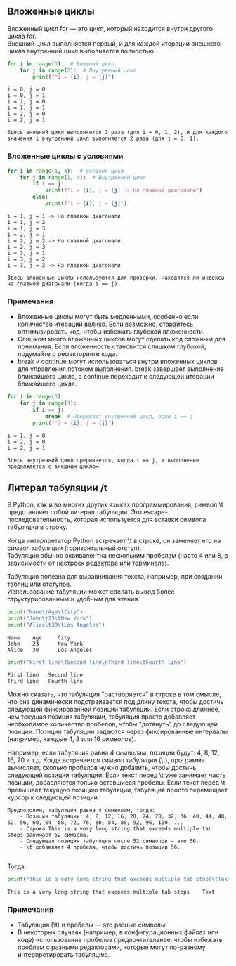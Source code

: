 ## Вложенные циклы

Вложенный цикл for — это цикл, который находится внутри другого цикла for.<br>
Внешний цикл выполняется первый, и для каждой итерации внешнего цикла внутренний цикл выполняется полностью.

```python
for i in range(3):  # Внешний цикл
    for j in range(2):  # Внутренний цикл
        print(f"i = {i}, j = {j}")
```
```text
i = 0, j = 0
i = 0, j = 1
i = 1, j = 0
i = 1, j = 1
i = 2, j = 0
i = 2, j = 1

Здесь внешний цикл выполняется 3 раза (для i = 0, 1, 2), и для каждого значения i внутренний цикл выполняется 2 раза (для j = 0, 1).
```

### Вложенные циклы с условиями

```python
for i in range(1, 4):  # Внешний цикл
    for j in range(1, 4):  # Внутренний цикл
        if i == j:
            print(f"i = {i}, j = {j} -> На главной диагонали")
        else:
            print(f"i = {i}, j = {j}")
```

```text
i = 1, j = 1 -> На главной диагонали
i = 1, j = 2
i = 1, j = 3
i = 2, j = 1
i = 2, j = 2 -> На главной диагонали
i = 2, j = 3
i = 3, j = 1
i = 3, j = 2
i = 3, j = 3 -> На главной диагонали

Здесь вложенные циклы используются для проверки, находятся ли индексы на главной диагонали (когда i == j).
```

### Примечания
- Вложенные циклы могут быть медленными, особенно если количество итераций велико. Если возможно, старайтесь оптимизировать код, чтобы избежать глубокой вложенности.
- Слишком много вложенных циклов могут сделать код сложным для понимания. Если вложенность становится слишком глубокой, подумайте о рефакторинге кода.
- break и continue могут использоваться внутри вложенных циклов для управления потоком выполнения. break завершает выполнение ближайшего цикла, а continue переходит к следующей итерации ближайшего цикла.

```python
for i in range(3):
    for j in range(3):
        if i == j:
            break  # Прерывает внутренний цикл, если i == j
        print(f"i = {i}, j = {j}")
```
```text
i = 1, j = 0
i = 2, j = 0
i = 2, j = 1

Здесь внутренний цикл прерывается, когда i == j, и выполнение продолжается с внешним циклом.
```

## Литерал табуляции /t
В Python, как и во многих других языках программирования, символ \t представляет собой литерал табуляции. Это escape-последовательность, которая используется для вставки символа табуляции в строку.<br>

Когда интерпретатор Python встречает \t в строке, он заменяет его на символ табуляции (горизонтальный отступ).<br>
Табуляция обычно эквивалентна нескольким пробелам (часто 4 или 8, в зависимости от настроек редактора или терминала).

Табуляция полезна для выравнивания текста, например, при создании таблиц или отступов.<br>
Использование табуляции может сделать вывод более структурированным и удобным для чтения.


```python
print("Name\tAge\tCity")
print("John\t23\tNew York")
print("Alice\t30\tLos Angeles")
```

```text
Name    Age     City
John    23      New York
Alice   30      Los Angeles
```

```python
print("First line\tSecond line\nThird line\tFourth line")
```
```text
First line   Second line
Third line   Fourth line
```

Можно сказать, что табуляция "растворяется" в строке в том смысле, что она динамически подстраивается под длину текста, чтобы достичь следующей фиксированной позиции табуляции. Если строка длиннее, чем текущая позиция табуляции, табуляция просто добавляет необходимое количество пробелов, чтобы "дотянуть" до следующей позиции.
Позиции табуляции задаются через фиксированные интервалы (например, каждые 4, 8 или 16 символов).

Например, если табуляция равна 4 символам, позиции будут: 4, 8, 12, 16, 20 и т.д.
Когда встречается символ табуляции (\t), программа вычисляет, сколько пробелов нужно добавить, чтобы достичь следующей позиции табуляции.
Если текст перед \t уже занимает часть позиции, добавляются только оставшиеся пробелы.
Если текст перед \t превышает текущую позицию табуляции, табуляция просто перемещает курсор к следующей позиции.

```text
Предположим, табуляция равна 4 символам, тогда:
    - Позиции табуляции: 4, 8, 12, 16, 20, 24, 28, 32, 36, 40, 44, 48, 52, 56, 60, 64, 68, 72, 76, 80, 84, 88, 92, 96, 100, ...
    - Строка This is a very long string that exceeds multiple tab stops занимает 52 символа.
    - Следующая позиция табуляции после 52 символов — это 56.
    - \t добавляет 4 пробела, чтобы достичь позиции 56.
   
```
Тогда:

```python
print("This is a very long string that exceeds multiple tab stops\tText")
```
```text
This is a very long string that exceeds multiple tab stops    Text
```

### Примечания
- Табуляция (\t) и пробелы — это разные символы.
- В некоторых случаях (например, в конфигурационных файлах или коде) использование пробелов предпочтительнее, чтобы избежать проблем с разными редакторами, которые могут по-разному интерпретировать табуляцию.


